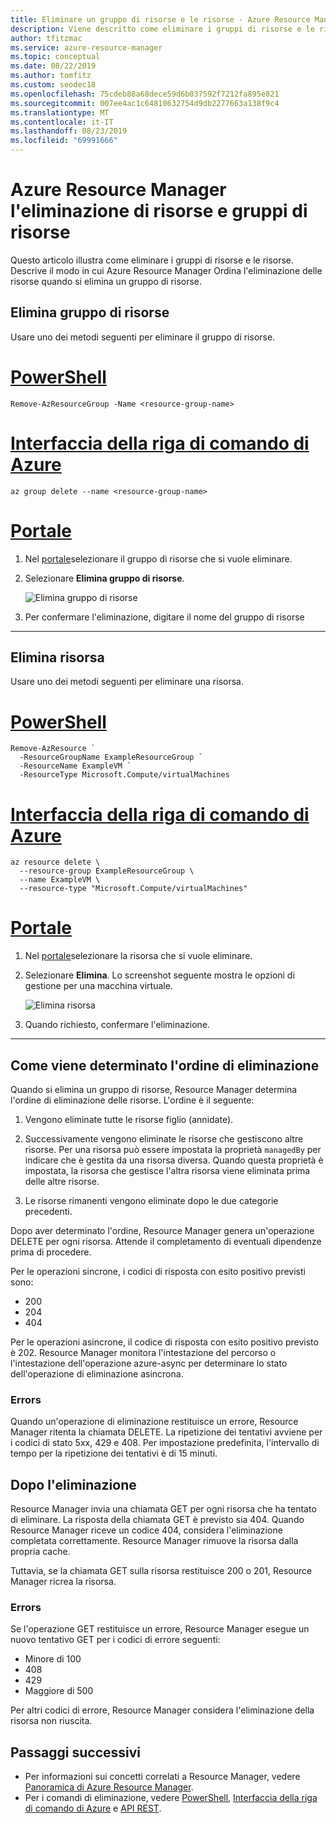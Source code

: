 ```yaml
---
title: Eliminare un gruppo di risorse e le risorse - Azure Resource Manager
description: Viene descritto come eliminare i gruppi di risorse e le risorse. Descrive il modo in cui Azure Resource Manager Ordina l'eliminazione delle risorse quando si elimina un gruppo di risorse. Descrive i codici di risposta e il modo in cui Resource Manager li gestisce in modo da determinare se l'eliminazione è stata completata.
author: tfitzmac
ms.service: azure-resource-manager
ms.topic: conceptual
ms.date: 08/22/2019
ms.author: tomfitz
ms.custom: seodec18
ms.openlocfilehash: 75cdeb88a68dece59d6b037592f7212fa895e821
ms.sourcegitcommit: 007ee4ac1c64810632754d9db2277663a138f9c4
ms.translationtype: MT
ms.contentlocale: it-IT
ms.lasthandoff: 08/23/2019
ms.locfileid: "69991666"
---
```

# <a name="azure-resource-manager-resource-group-and-resource-deletion"></a>Azure Resource Manager l'eliminazione di risorse e gruppi di risorse

Questo articolo illustra come eliminare i gruppi di risorse e le risorse. Descrive il modo in cui Azure Resource Manager Ordina l'eliminazione delle risorse quando si elimina un gruppo di risorse.

## <a name="delete-resource-group"></a>Elimina gruppo di risorse

Usare uno dei metodi seguenti per eliminare il gruppo di risorse.

# <a name="powershelltabazure-powershell"></a>[PowerShell](#tab/azure-powershell)

```azurepowershell-interactive
Remove-AzResourceGroup -Name <resource-group-name>
```

# <a name="azure-clitabazure-cli"></a>[Interfaccia della riga di comando di Azure](#tab/azure-cli)

```azurecli-interactive
az group delete --name <resource-group-name>
```

# <a name="portaltabazure-portal"></a>[Portale](#tab/azure-portal)

1. Nel [portale](https://portal.azure.com)selezionare il gruppo di risorse che si vuole eliminare.

1. Selezionare **Elimina gruppo di risorse**.

   ![Elimina gruppo di risorse](./media/resource-group-delete/delete-group.png)

1. Per confermare l'eliminazione, digitare il nome del gruppo di risorse

---

## <a name="delete-resource"></a>Elimina risorsa

Usare uno dei metodi seguenti per eliminare una risorsa.

# <a name="powershelltabazure-powershell"></a>[PowerShell](#tab/azure-powershell)

```azurepowershell-interactive
Remove-AzResource `
  -ResourceGroupName ExampleResourceGroup `
  -ResourceName ExampleVM `
  -ResourceType Microsoft.Compute/virtualMachines
```

# <a name="azure-clitabazure-cli"></a>[Interfaccia della riga di comando di Azure](#tab/azure-cli)

```azurecli-interactive
az resource delete \
  --resource-group ExampleResourceGroup \
  --name ExampleVM \
  --resource-type "Microsoft.Compute/virtualMachines"
```

# <a name="portaltabazure-portal"></a>[Portale](#tab/azure-portal)

1. Nel [portale](https://portal.azure.com)selezionare la risorsa che si vuole eliminare.

1. Selezionare **Elimina**. Lo screenshot seguente mostra le opzioni di gestione per una macchina virtuale.

   ![Elimina risorsa](./media/resource-group-delete/delete-resource.png)

1. Quando richiesto, confermare l'eliminazione.

---

## <a name="how-order-of-deletion-is-determined"></a>Come viene determinato l'ordine di eliminazione

Quando si elimina un gruppo di risorse, Resource Manager determina l'ordine di eliminazione delle risorse. L'ordine è il seguente:

1. Vengono eliminate tutte le risorse figlio (annidate).

2. Successivamente vengono eliminate le risorse che gestiscono altre risorse. Per una risorsa può essere impostata la proprietà `managedBy` per indicare che è gestita da una risorsa diversa. Quando questa proprietà è impostata, la risorsa che gestisce l'altra risorsa viene eliminata prima delle altre risorse.

3. Le risorse rimanenti vengono eliminate dopo le due categorie precedenti.

Dopo aver determinato l'ordine, Resource Manager genera un'operazione DELETE per ogni risorsa. Attende il completamento di eventuali dipendenze prima di procedere.

Per le operazioni sincrone, i codici di risposta con esito positivo previsti sono:

* 200
* 204
* 404

Per le operazioni asincrone, il codice di risposta con esito positivo previsto è 202. Resource Manager monitora l'intestazione del percorso o l'intestazione dell'operazione azure-async per determinare lo stato dell'operazione di eliminazione asincrona.
  
### <a name="errors"></a>Errors

Quando un'operazione di eliminazione restituisce un errore, Resource Manager ritenta la chiamata DELETE. La ripetizione dei tentativi avviene per i codici di stato 5xx, 429 e 408. Per impostazione predefinita, l'intervallo di tempo per la ripetizione dei tentativi è di 15 minuti.

## <a name="after-deletion"></a>Dopo l'eliminazione

Resource Manager invia una chiamata GET per ogni risorsa che ha tentato di eliminare. La risposta della chiamata GET è previsto sia 404. Quando Resource Manager riceve un codice 404, considera l'eliminazione completata correttamente. Resource Manager rimuove la risorsa dalla propria cache.

Tuttavia, se la chiamata GET sulla risorsa restituisce 200 o 201, Resource Manager ricrea la risorsa.

### <a name="errors"></a>Errors

Se l'operazione GET restituisce un errore, Resource Manager esegue un nuovo tentativo GET per i codici di errore seguenti:

* Minore di 100
* 408
* 429
* Maggiore di 500

Per altri codici di errore, Resource Manager considera l'eliminazione della risorsa non riuscita.

## <a name="next-steps"></a>Passaggi successivi

* Per informazioni sui concetti correlati a Resource Manager, vedere [Panoramica di Azure Resource Manager](resource-group-overview.md).
* Per i comandi di eliminazione, vedere [PowerShell](/powershell/module/az.resources/Remove-AzResourceGroup), [Interfaccia della riga di comando di Azure](/cli/azure/group?view=azure-cli-latest#az-group-delete) e [API REST](/rest/api/resources/resourcegroups/delete).
